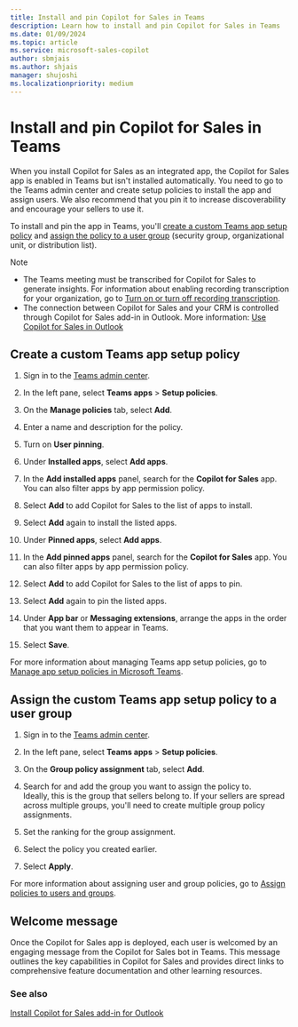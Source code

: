 ```yaml
---
title: Install and pin Copilot for Sales in Teams
description: Learn how to install and pin Copilot for Sales in Teams
ms.date: 01/09/2024
ms.topic: article
ms.service: microsoft-sales-copilot
author: sbmjais
ms.author: shjais
manager: shujoshi
ms.localizationpriority: medium
---
```


# Install and pin Copilot for Sales in Teams

When you install Copilot for Sales as an integrated app, the Copilot for Sales app is enabled in Teams but isn't installed automatically. You need to go to the Teams admin center and create setup policies to install the app and assign users. We also recommend that you pin it to increase discoverability and encourage your sellers to use it.

To install and pin the app in Teams, you'll [create a custom Teams app setup policy](#create-a-custom-teams-app-setup-policy) and [assign the policy to a user group](#assign-the-custom-teams-app-setup-policy-to-a-user-group) (security group, organizational unit, or distribution list).

> [!NOTE]
> - The Teams meeting must be transcribed for Copilot for Sales to generate insights. For information about enabling recording transcription for your organization, go to [Turn on or turn off recording transcription](/microsoftteams/cloud-recording#turn-on-or-turn-off-recording-transcription).
> - The connection between Copilot for Sales and your CRM is controlled through Copilot for Sales add-in in Outlook. More information: [Use Copilot for Sales in Outlook](use-sales-copilot-outlook.md)

## Create a custom Teams app setup policy

1.  Sign in to the [Teams admin center](https://admin.teams.microsoft.com/dashboard).

2.  In the left pane, select **Teams apps** &gt; **Setup policies**.

3.  On the **Manage policies** tab, select **Add**.

4.  Enter a name and description for the policy.

5.  Turn on **User pinning**.

6.  Under **Installed apps**, select **Add apps**.

7.  In the **Add installed apps** panel, search for the **Copilot for Sales** app. You can also filter apps by app permission policy.

8.  Select **Add** to add Copilot for Sales to the list of apps to install.

9.  Select **Add** again to install the listed apps.

10. Under **Pinned apps**, select **Add apps**.

11. In the **Add pinned apps** panel, search for the **Copilot for Sales** app. You can also filter apps by app permission policy.

12. Select **Add** to add Copilot for Sales to the list of apps to pin.

13. Select **Add** again to pin the listed apps.

14. Under **App bar** or **Messaging extensions**, arrange the apps in the order that you want them to appear in Teams.

15. Select **Save**.

For more information about managing Teams app setup policies, go to [Manage app setup policies in Microsoft Teams](/microsoftteams/teams-app-setup-policies).

## Assign the custom Teams app setup policy to a user group

1.  Sign in to the [Teams admin center](https://admin.teams.microsoft.com/dashboard).

2.  In the left pane, select **Teams apps** &gt; **Setup policies**.

3.  On the **Group policy assignment** tab, select **Add**.

4.  Search for and add the group you want to assign the policy to.  
    Ideally, this is the group that sellers belong to. If your sellers are spread across multiple groups, you'll need to create multiple group policy assignments.

5.  Set the ranking for the group assignment.

6.  Select the policy you created earlier.

7.  Select **Apply**.

For more information about assigning user and group policies, go to [Assign policies to users and groups](/microsoftteams/assign-policies-users-and-groups).

## Welcome message

Once the Copilot for Sales app is deployed, each user is welcomed by an engaging message from the Copilot for Sales bot in Teams. This message outlines the key capabilities in Copilot for Sales and provides direct links to comprehensive feature documentation and other learning resources.

### See also

[Install Copilot for Sales add-in for Outlook](install-viva-sales-as-an-integrated-app.md)
